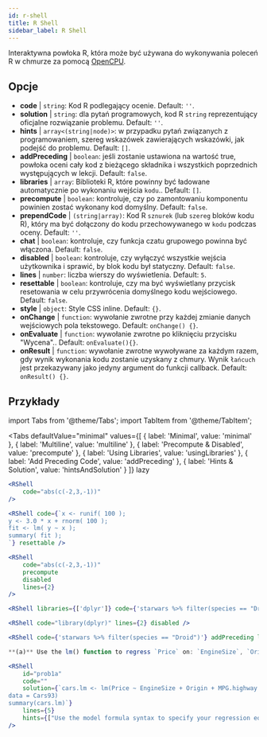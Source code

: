 ```yaml
---
id: r-shell
title: R Shell
sidebar_label: R Shell
---
```


Interaktywna powłoka R, która może być używana do wykonywania poleceń R w chmurze za pomocą [OpenCPU](https://www.opencpu.org/).

## Opcje

* __code__ | `string`: Kod R podlegający ocenie. Default: `''`.
* __solution__ | `string`: dla pytań programowych, kod R `string` reprezentujący oficjalne rozwiązanie problemu. Default: `''`.
* __hints__ | `array<(string|node)>`: w przypadku pytań związanych z programowaniem, szereg wskazówek zawierających wskazówki, jak podejść do problemu. Default: `[]`.
* __addPreceding__ | `boolean`: jeśli zostanie ustawiona na wartość true, powłoka oceni cały kod z bieżącego składnika i wszystkich poprzednich występujących w lekcji. Default: `false`.
* __libraries__ | `array`: Biblioteki R, które powinny być ładowane automatycznie po wykonaniu wejścia `kodu`.. Default: `[]`.
* __precompute__ | `boolean`: kontroluje, czy po zamontowaniu komponentu powinien zostać wykonany kod domyślny. Default: `false`.
* __prependCode__ | `(string|array)`: Kod R `sznurek` (lub `szereg` bloków kodu R), który ma być dołączony do kodu przechowywanego w `kodu` podczas oceny. Default: `''`.
* __chat__ | `boolean`: kontroluje, czy funkcja czatu grupowego powinna być włączona. Default: `false`.
* __disabled__ | `boolean`: kontroluje, czy wyłączyć wszystkie wejścia użytkownika i sprawić, by blok kodu był statyczny. Default: `false`.
* __lines__ | `number`: liczba wierszy do wyświetlenia. Default: `5`.
* __resettable__ | `boolean`: kontroluje, czy ma być wyświetlany przycisk resetowania w celu przywrócenia domyślnego kodu wejściowego. Default: `false`.
* __style__ | `object`: Style CSS inline. Default: `{}`.
* __onChange__ | `function`: wywołanie zwrotne przy każdej zmianie danych wejściowych pola tekstowego. Default: `onChange() {}`.
* __onEvaluate__ | `function`: wywołanie zwrotne po kliknięciu przycisku "Wycena".. Default: `onEvaluate(){}`.
* __onResult__ | `function`: wywołanie zwrotne wywoływane za każdym razem, gdy wynik wykonania kodu zostanie uzyskany z chmury. Wynik `łańcuch` jest przekazywany jako jedyny argument do funkcji callback. Default: `onResult() {}`.


## Przykłady

import Tabs from '@theme/Tabs';
import TabItem from '@theme/TabItem';

<Tabs
    defaultValue="minimal"
    values={[
        { label: 'Minimal', value: 'minimal' },
        { label: 'Multiline', value: 'multiline' },
        { label: 'Precompute & Disabled', value: 'precompute' },
        { label: 'Using Libraries', value: 'usingLibraries' },
        { label: 'Add Preceding Code', value: 'addPreceding' },
        { label: 'Hints & Solution', value: 'hintsAndSolution' }
    ]}
    lazy
>

<TabItem value="minimal" >

```jsx live
<RShell
    code="abs(c(-2,3,-1))"
/>
```

</TabItem>

<TabItem value="multiline" >

```jsx live
<RShell code={`x <- runif( 100 );
y <- 3.0 * x + rnorm( 100 );
fit <- lm( y ~ x );
summary( fit );
`} resettable />
```

</TabItem>

<TabItem value="precompute" >

```jsx live
<RShell
    code="abs(c(-2,3,-1))"
    precompute
    disabled
    lines={2}
/>
```

</TabItem>

<TabItem value="usingLibraries" >

```jsx live
<RShell libraries={['dplyr']} code={'starwars %>% filter(species == "Droid")'} lines={2} />
```

</TabItem>

<TabItem value="addPreceding" >

```jsx live
<RShell code="library(dplyr)" lines={2} disabled />

<RShell code={'starwars %>% filter(species == "Droid")'} addPreceding lines={2} />
```

</TabItem>

<TabItem value="hintsAndSolution" >

```jsx live
**(a)** Use the lm() function to regress `Price` on: `EngineSize`, `Origin`, `MPG.highway`, `MPG.city` and `Horsepower`.

<RShell 
    id="prob1a"
    code="" 
    solution={`cars.lm <- lm(Price ~ EngineSize + Origin + MPG.highway + MPG.city + Horsepower,
data = Cars93)
summary(cars.lm)`} 
    lines={5} 
    hints={["Use the model formula syntax to specify your regression equation. Type ?formula if you don't remember how formulas work.","You can use the summary() function to retrieve a detailed regression output for a lm object"]}
/>
```

</TabItem>

</Tabs>
